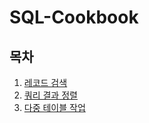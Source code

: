 # SQL-Cookbook

## 목차
1. [레코드 검색](./chapter01.sql)
2. [쿼리 결과 정렬](./chapter02.sql)
3. [다중 테이블 작업](./chapter03.sql)
